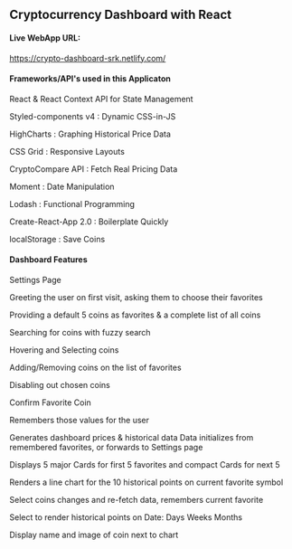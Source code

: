 ## Cryptocurrency Dashboard with React 

####  Live WebApp  URL:
https://crypto-dashboard-srk.netlify.com/


#### Frameworks/API's used in this Applicaton

React & React Context API for State Management

Styled-components v4 : Dynamic CSS-in-JS

HighCharts : Graphing Historical Price Data

CSS Grid : Responsive Layouts

CryptoCompare API : Fetch Real Pricing Data

Moment : Date Manipulation

Lodash : Functional Programming

Create-React-App 2.0 : Boilerplate Quickly

localStorage : Save Coins




#### Dashboard Features

Settings Page

Greeting the user on first visit, asking them to choose their favorites

Providing a default 5 coins as favorites & a complete list of all coins

Searching for coins with fuzzy search

Hovering and Selecting coins

Adding/Removing coins on the list of favorites

Disabling out chosen coins

Confirm Favorite Coin

Remembers those values for the user

Generates dashboard prices & historical data
Data initializes from remembered favorites, or forwards to Settings page

Displays 5 major Cards for first 5 favorites and compact Cards for next 5

Renders a line chart for the 10 historical points on current favorite symbol

Select coins changes and re-fetch data, remembers current favorite

Select to render historical points on Date: Days Weeks Months

Display name and image of coin next to chart


